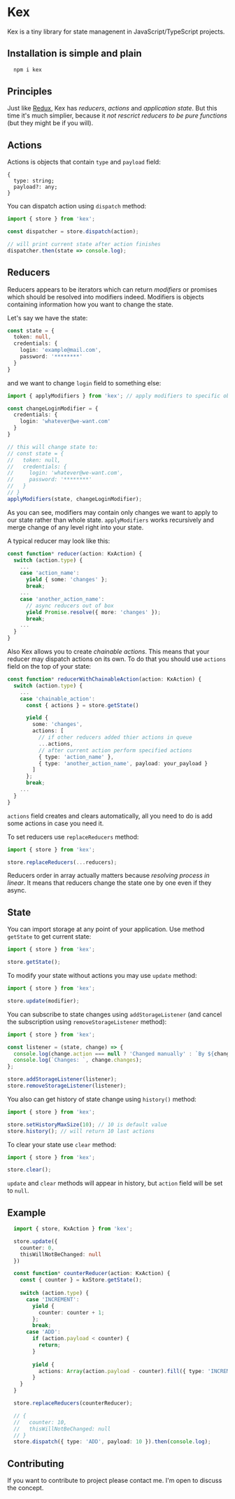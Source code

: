 # Kex

Kex is a tiny library for state managenent in JavaScript/TypeScript projects.

## Installation is simple and plain

```bash
  npm i kex
```

## Principles

Just like [Redux](https://redux.js.org/), Kex has *reducers*, *actions* and *application state*. But this time it's much simplier, because it *not rescrict reducers to be pure functions* (but they might be if you will).

## Actions

Actions is objects that contain `type` and `payload` field:

```
{
  type: string;
  payload?: any;
}
```

You can dispatch action using `dispatch` method:

```typescript
import { store } from 'kex';

const dispatcher = store.dispatch(action);

// will print current state after action finishes
dispatcher.then(state => console.log); 
```

## Reducers

Reducers appears to be iterators which can return *modifiers* or promises which should be resolved into modifiers indeed. Modifiers is objects containing information how you want to change the state.

Let's say we have the state:

```typescript
const state = {
  token: null,
  credentials: {
    login: 'example@mail.com',
    password: '********'
  }
}
```

and we want to change `login` field to something else:

```typescript
import { applyModifiers } from 'kex'; // apply modifiers to specific object

const changeLoginModifier = {
  credentials: {
    login: 'whatever@we-want.com'
  }
}

// this will change state to:
// const state = {
//   token: null,
//   credentials: {
//     login: 'whatever@we-want.com',
//     password: '********'
//   }
// }
applyModifiers(state, changeLoginModifier);
```

As you can see, modifiers may contain only changes we want to apply to our state rather than whole state. `applyModifiers` works recursively and merge change of any level right into your state.

A typical reducer may look like this:

```typescript
const function* reducer(action: KxAction) {
  switch (action.type) {
    ...
    case 'action_name':
      yield { some: 'changes' };
      break;
    ...
    case 'another_action_name':
      // async reducers out of box
      yield Promise.resolve({ more: 'changes' });
      break;
    ...
  }
}
```

Also Kex allows you to create *chainable actions*. This means that your reducer may dispatch actions on its own. To do that you should use `actions` field on the top of your state:

```typescript
const function* reducerWithChainableAction(action: KxAction) {
  switch (action.type) {
    ...
    case 'chainable_action':
      const { actions } = store.getState()

      yield {
        some: 'changes',
        actions: [
          // if other reducers added thier actions in queue
          ...actions, 
          // after current action perform specified actions
          { type: 'action_name' },
          { type: 'another_action_name', payload: your_payload }
        ]
      };
      break;
    ...
  }
}
```

`actions` field creates and clears automatically, all you need to do is add some actions in case you need it. 

To set reducers use `replaceReducers` method:

```typescript
import { store } from 'kex';

store.replaceReducers(...reducers);
```

Reducers order in array actually matters because *resolving process in linear*.  It means that reducers change the state one by one even if they async.

## State

You can import storage at any point of your application. Use method `getState` to get current state:

```typescript
import { store } from 'kex';

store.getState();
```

To modify your state without actions you may use `update` method:

```typescript
import { store } from 'kex';

store.update(modifier);
```

You can subscribe to state changes using `addStorageListener` (and cancel the subscription using `removeStorageListener` method):

```typescript
import { store } from 'kex';

const listener = (state, change) => {
  console.log(change.action === null ? 'Changed manually' : `By ${change.action} action`);
  console.log(`Changes: `, change.changes);
};

store.addStorageListener(listener);
store.removeStorageListener(listener);
```

You also can get history of state change using `history()` method:

```typescript
import { store } from 'kex';

store.setHistoryMaxSize(10); // 10 is default value
store.history(); // will return 10 last actions
```

To clear your state use `clear` method:

```typescript
import { store } from 'kex';

store.clear();
```

`update` and `clear` methods will appear in history, but `action` field will be set to `null`.

## Example

```typescript
  import { store, KxAction } from 'kex';

  store.update({
    counter: 0,
    thisWillNotBeChanged: null
  })

  const function* counterReducer(action: KxAction) {
    const { counter } = kxStore.getState();
    
    switch (action.type) {
      case 'INCREMENT':
        yield {
          counter: counter + 1;
        };
        break;
      case 'ADD': 
        if (action.payload < counter) {
          return;
        }
      
        yield {
          actions: Array(action.payload - counter).fill({ type: 'INCREMENT' })
        }
    }
  }

  store.replaceReducers(counterReducer);

  // {
  //   counter: 10,
  //   thisWillNotBeChanged: null
  // }
  store.dispatch({ type: 'ADD', payload: 10 }).then(console.log);

```

## Contributing

If you want to contribute to project please contact me. I'm open to discuss the concept.
